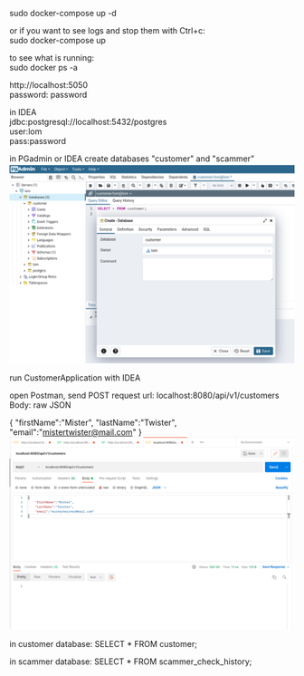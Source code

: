 
sudo docker-compose up -d

or if you want to see logs and stop them with Ctrl+c:  
sudo docker-compose up

to see what is running:  
sudo docker ps -a

http://localhost:5050  
password: password

in IDEA  
jdbc:postgresql://localhost:5432/postgres  
user:lom  
pass:password  

in PGadmin or IDEA create databases "customer" and "scammer"
![](pics/customerDB.png)

run CustomerApplication with IDEA

open Postman, send POST request
url: localhost:8080/api/v1/customers
Body: raw JSON

{
"firstName":"Mister",
"lastName":"Twister",
"email":"mistertwister@mail.com"
}
![](pics/PostmanSendCustomer.png)

in customer database:
SELECT * FROM customer;

in scammer database:
SELECT * FROM scammer_check_history;
